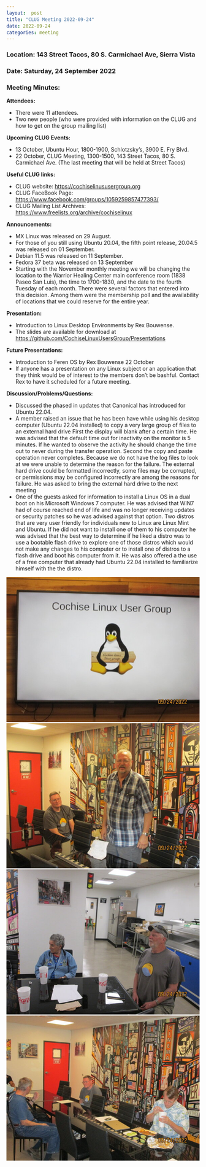 ```yaml
---
layout:  post
title: "CLUG Meeting 2022-09-24"
date: 2022-09-24
categories: meeting
---
```


### Location: 143 Street Tacos, 80 S. Carmichael Ave, Sierra Vista

### Date: Saturday, 24 September 2022
### Meeting Minutes:

**Attendees:** 
 * There were 11 attendees.  
 * Two new people (who were provided with information on the CLUG and how to get on the group mailing list)

**Upcoming CLUG Events:**
 * 13 October, Ubuntu Hour, 1800-1900, Schlotzsky’s, 3900 E. Fry Blvd.
 * 22 October, CLUG Meeting, 1300-1500, 143 Street Tacos, 80 S. Carmichael Ave. (The last meeting that will be held at Street Tacos)

**Useful CLUG links:**
 * CLUG website:  https://cochiselinususergroup.org
 * CLUG FaceBook Page:  https://www.facebook.com/groups/1059259857477393/
 * CLUG Mailing List Archives:  https://www.freelists.org/archive/cochiselinux

**Announcements:**
 * MX Linux was released on 29 August.
 * For those of you still using Ubuntu 20.04,  the fifth point release, 20.04.5 was released on 01 September.
 * Debian 11.5 was released on 11 September.
 * Fedora 37 beta was released on 13 September
 * Starting with the November monthly meeting we will be changing the location to the Warrior Healing Center main conference room (1838 Paseo San Luis),  the time to 1700-1830, and the date to the fourth Tuesday of each month.  There were several factors that entered into this decision.  Among them were the membership poll and the availability of locations that we could reserve for the entire year.

**Presentation:**
 * Introduction to Linux Desktop Environments by Rex Bouwense.  
 * The slides are available for download at https://github.com/CochiseLinuxUsersGroup/Presentations

**Future Presentations:**
 * Introduction to Feren OS by Rex Bouwense 22 October
 * If anyone has a presentation on any Linux subject or an application that they think would be of interest to the members don’t be bashful.  Contact Rex to have it scheduled for a future meeting.

**Discussion/Problems/Questions:**
 * Discussed the phased in updates that Canonical has introduced for Ubuntu 22.04.
 * A member raised an issue that he has been have while using his desktop computer (Ubuntu 22.04 installed) to copy a very large group of files to an external hard drive  First the display will blank after a certain time.  He was advised that the default time out for inactivity on the monitor is 5 minutes.  If he wanted to observe the activity he should change the time out to never during the transfer operation.  Second the copy and paste operation never completes. Because we do not have the log files to look at we were unable to determine the reason for the failure.  The external hard drive could be formatted incorrectly, some files may be corrupted, or permissions may be configured incorrectly are among the reasons for failure.  He was asked to bring the external hard drive to the next meeting
 * One of the guests asked for information to install a Linux OS in a dual boot on his Microsoft Windows 7 computer.  He was advised that WIN7 had of course reached end of life and was no longer receiving updates or security patches so he was advised against that option.  Two distros that are very user friendly for individuals new to Linux are Linux Mint and Ubuntu.  If he did not want to install one of them to his computer he was advised that the best way to determine if he liked a distro was to use a bootable flash drive to explore one of those distros which would not make any changes to his computer or to install one of distros to a flash drive and boot his computer from it.  He was also offered a the use of a free computer that already had Ubuntu 22.04 installed to familiarize himself with the the distro.

![alt text](https://raw.githubusercontent.com/CochiseLinuxUsersGroup/CochiseLinuxUsersGroup.github.io/master/images2/rsz_clug_meeting_2022-09-24_1.jpg)
![alt text](https://raw.githubusercontent.com/CochiseLinuxUsersGroup/CochiseLinuxUsersGroup.github.io/master/images2/rsz_clug_meeting_2022-09-24_3.jpg)
![alt text](https://raw.githubusercontent.com/CochiseLinuxUsersGroup/CochiseLinuxUsersGroup.github.io/master/images2/rsz_clug_meeting_2022-09-24_4.jpg)
![alt text](https://raw.githubusercontent.com/CochiseLinuxUsersGroup/CochiseLinuxUsersGroup.github.io/master/images2/rsz_clug_meeting_2022-09-24_6.jpg)

